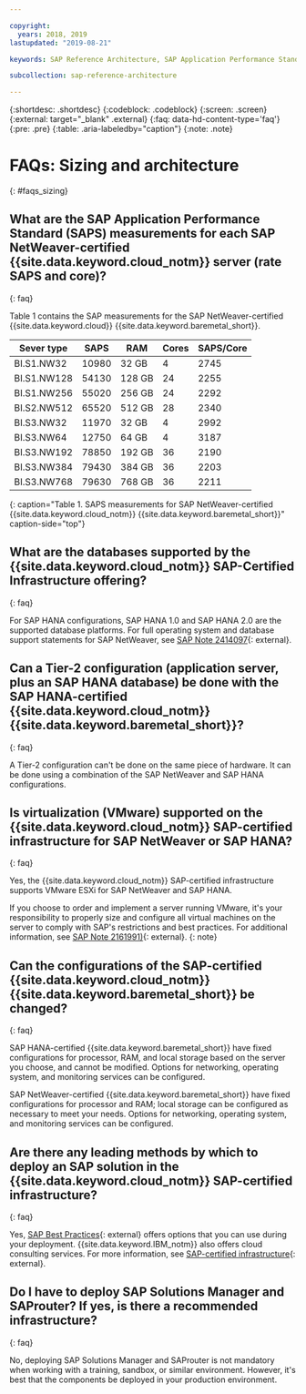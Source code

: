 ```yaml
---

copyright:
  years: 2018, 2019
lastupdated: "2019-08-21"

keywords: SAP Reference Architecture, SAP Application Performance Standard, SAPS, application servers, database, SAProuter

subcollection: sap-reference-architecture

---
```


{:shortdesc: .shortdesc}
{:codeblock: .codeblock}
{:screen: .screen}
{:external: target="_blank" .external}
{:faq: data-hd-content-type='faq'}
{:pre: .pre}
{:table: .aria-labeledby="caption"}
{:note: .note}

# FAQs: Sizing and architecture
{: #faqs_sizing}

## What are the SAP Application Performance Standard (SAPS) measurements for each SAP NetWeaver-certified {{site.data.keyword.cloud_notm}} server (rate SAPS and core)?
{: faq}

Table 1 contains the SAP measurements for the SAP NetWeaver-certified {{site.data.keyword.cloud}} {{site.data.keyword.baremetal_short}}.

| **Sever type** | **SAPS** | **RAM** | **Cores** | **SAPS/Core** |
| --- | --- | --- | --- | --- |
| BI.S1.NW32 | 10980 | 32 GB | 4 | 2745 |
| BI.S1.NW128 | 54130 | 128 GB | 24 | 2255 |
| BI.S1.NW256 | 55020 | 256 GB | 24 | 2292 |
| BI.S2.NW512 | 65520 | 512 GB | 28 | 2340 |
| BI.S3.NW32 | 11970 | 32 GB | 4 | 2992 |
| BI.S3.NW64 | 12750 | 64 GB | 4 | 3187 |
| BI.S3.NW192 | 78850 | 192 GB | 36 | 2190 |
| BI.S3.NW384 | 79430 | 384 GB | 36 | 2203 |
| BI.S3.NW768 | 79630 | 768 GB | 36 | 2211 |
{: caption="Table 1. SAPS measurements for SAP NetWeaver-certified {{site.data.keyword.cloud_notm}} {{site.data.keyword.baremetal_short}}" caption-side="top"}

## What are the databases supported by the {{site.data.keyword.cloud_notm}} SAP-Certified Infrastructure offering?
{: faq}

For SAP HANA configurations, SAP HANA 1.0 and SAP HANA 2.0 are the supported database platforms. For full operating system and database support statements for SAP NetWeaver, see [SAP Note 2414097](https://launchpad.support.sap.com/#/notes/2414097){: external}.

## Can a Tier-2 configuration (application server, plus an SAP HANA database) be done with the SAP HANA-certified {{site.data.keyword.cloud_notm}} {{site.data.keyword.baremetal_short}}?
{: faq}

A Tier-2 configuration can't be done on the same piece of hardware. It can be done using a combination of the SAP NetWeaver and SAP HANA configurations.

## Is virtualization (VMware) supported on the {{site.data.keyword.cloud_notm}} SAP-certified infrastructure for SAP NetWeaver or SAP HANA?
{: faq}

Yes, the {{site.data.keyword.cloud_notm}} SAP-certified infrastructure supports VMware ESXi for SAP NetWeaver and SAP HANA.

If you choose to order and implement a server running VMware, it's your responsibility to properly size and configure all virtual machines on the server to comply with SAP's restrictions and best practices. For additional information, see [SAP Note 2161991)](https://launchpad.support.sap.com/#/notes/2161991){: external}.
{: note}

## Can the configurations of the SAP-certified {{site.data.keyword.cloud_notm}} {{site.data.keyword.baremetal_short}} be changed?
{: faq}

SAP HANA-certified {{site.data.keyword.baremetal_short}} have fixed configurations for processor, RAM, and local storage based on the server you choose, and cannot be modified. Options for networking, operating system, and monitoring services can be configured.

SAP NetWeaver-certified {{site.data.keyword.baremetal_short}} have fixed configurations for processor and RAM; local storage can be configured as necessary to meet your needs. Options for networking, operating system, and monitoring services can be configured.

## Are there any leading methods by which to deploy an SAP solution in the {{site.data.keyword.cloud_notm}} SAP-certified infrastructure?
{: faq}

Yes, [SAP Best Practices](https://help.sap.com/viewer/p/SAP_Best_Practices){: external} offers options that you can use during your deployment. {{site.data.keyword.IBM_notm}} also offers cloud consulting services. For more information, see [SAP-certified infrastructure](https://www.ibm.com/cloud/sap/certified-infrastructure){: external}.

## Do I have to deploy SAP Solutions Manager and SAProuter? If yes, is there a recommended infrastructure?
{: faq}

No, deploying SAP Solutions Manager and SAProuter is not mandatory when working with a training, sandbox, or similar environment. However, it's best that the components be deployed in your production environment.
